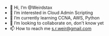 - 👋 Hi, I’m @Weirdstax
- 👀 I’m interested in Cloud Admin Scripting 
- 🌱 I’m currently learning CCNA, AWS, Python
- 💞️ I’m looking to collaborate on, don't know yet
- 📫 How to reach me s.r.weir@gmail.com

<!---
Weirdstax/Weirdstax is a ✨ special ✨ repository because its `README.md` (this file) appears on your GitHub profile.
You can click the Preview link to take a look at your changes.
--->
